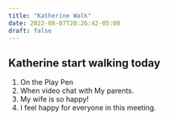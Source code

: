 ```yaml
---
title: "Katherine Walk"
date: 2022-08-07T20:26:42-05:00
draft: false
---
```

## Katherine start walking today

1. On the Play Pen
1. When video chat with My parents.
1. My wife is so happy!
1. I feel happy for everyone in this meeting.
